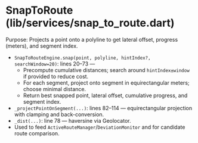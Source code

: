 # SnapToRoute (lib/services/snap_to_route.dart)

Purpose: Projects a point onto a polyline to get lateral offset, progress (meters), and segment index.

- `SnapToRouteEngine.snap(point, polyline, hintIndex?, searchWindow=20)`: lines 20–73 —
	- Precompute cumulative distances; search around `hintIndex±window` if provided to reduce cost.
	- For each segment, project onto segment in equirectangular meters; choose minimal distance.
	- Return best snapped point, lateral offset, cumulative progress, and segment index.
- `_projectPointOnSegment(...)`: lines 82–114 — equirectangular projection with clamping and back-conversion.
- `_dist(...)`: line 78 — haversine via Geolocator.
- Used to feed `ActiveRouteManager`/`DeviationMonitor` and for candidate route comparison.
